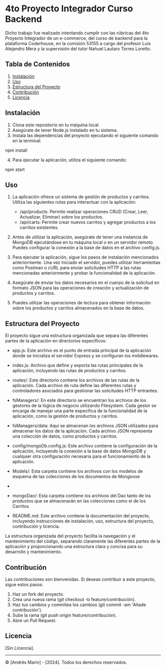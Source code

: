 # 4to Proyecto Integrador Curso Backend

Dicho trabajo fue realizado intentando cumplir con las rúbricas del 4to Proyecto Integrador de un e-commerce, del curso de backend para la plataforma Coderhouse, en la comisión 53155 a cargo del profesor Luis Alejandro Mera y la supervisión del tutor Nahuel Lautaro Torres Loretto.

## Tabla de Contenidos

1. [Instalación](#instalación)
2. [Uso](#uso)
3. [Estructura del Proyecto](#estructura-del-proyecto)
4. [Contribución](#contribución)
5. [Licencia](#licencia)

## Instalación

1. Clona este repositorio en tu máquina local.
2. Asegúrate de tener Node.js instalado en tu sistema.
3. Instala las dependencias del proyecto ejecutando el siguiente comando en la terminal:

npm install

4. Para ejecutar la aplicación, utiliza el siguiente comando:

npm start

## Uso

1. La aplicación ofrece un sistema de gestión de productos y carritos. Utiliza las siguientes rutas para interactuar con la aplicación:

   - /api/products: Permite realizar operaciones CRUD (Crear, Leer, Actualizar, Eliminar) sobre los productos.
   - /api/carts: Permite crear nuevos carritos y agregar productos a los carritos existentes.
   
2. Antes de utilizar la aplicación, asegúrate de tener una instancia de MongoDB ejecutándose en tu máquina local o en un servidor remoto. Puedes configurar la conexión a la base de datos en el archivo config.js.

3. Para ejecutar la aplicación, sigue los pasos de instalación mencionados anteriormente. Una vez iniciado el servidor, puedes utilizar herramientas como Postman o cURL para enviar solicitudes HTTP a las rutas mencionadas anteriormente y probar la funcionalidad de la aplicación.

4. Asegúrate de enviar los datos necesarios en el cuerpo de la solicitud en formato JSON para las operaciones de creación y actualización de productos y carritos.

5. Puedes utilizar las operaciones de lectura para obtener información sobre los productos y carritos almacenados en la base de datos.

## Estructura del Proyecto

El proyecto sigue una estructura organizada que separa las diferentes partes de la aplicación en directorios específicos:

- app.js: Este archivo es el punto de entrada principal de la aplicación donde se inicializa el servidor Express y se configuran los middlewares.

- index.js: Archivo que define y exporta las rutas principales de la aplicación, incluyendo las rutas de productos y carritos.
  
- routes/: Este directorio contiene los archivos de las rutas de la aplicación. Cada archivo de ruta define las diferentes rutas y controladores asociados para gestionar las solicitudes HTTP entrantes.

- fsManagers/: En este directorio se encuentran los archivos de los gestores de la lógica de negocio utilizando Filesystem. Cada gestor se encarga de manejar una parte específica de la funcionalidad de la aplicación, como la gestión de productos y carritos.

- fsManagers/data: Aquí se almacenan los archivos JSON utilizados para almacenar los datos de la aplicación. Cada archivo JSON representa una colección de datos, como productos y carritos.

- config/mongoDb.config.js: Este archivo contiene la configuración de la aplicación, incluyendo la conexión a la base de datos MongoDB y cualquier otra configuración necesaria para el funcionamiento de la aplicación.

- Models/: Esta carpeta contiene los archivos con los modelos de esquema de las colecciones de los documentos de Mongoose
- 
- mongoDao/: Esta carpeta contiene los archivos del Dao tanto de los productos que se almacenarán en las colecciones como el de los Carritos

- README.md: Este archivo contiene la documentación del proyecto, incluyendo instrucciones de instalación, uso, estructura del proyecto, contribución y licencia.

La estructura organizada del proyecto facilita la navegación y el mantenimiento del código, separando claramente las diferentes partes de la aplicación y proporcionando una estructura clara y concisa para su desarrollo y mantenimiento.

## Contribución

Las contribuciones son bienvenidas. Si deseas contribuir a este proyecto, sigue estos pasos:

1. Haz un fork del proyecto.
2. Crea una nueva rama (git checkout -b feature/contribución).
3. Haz tus cambios y commitea los cambios (git commit -am 'Añade contribución').
4. Sube la rama (git push origin feature/contribución).
5. Abre un Pull Request.

## Licencia

[Sin Licencia].

---
© [Andrés Marin] - [2024]. Todos los derechos reservados.